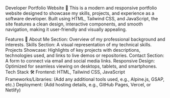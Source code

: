 Developer Portfolio Website 🌟
This is a modern and responsive portfolio website designed to showcase my skills, projects, and experience as a software developer. Built using HTML, Tailwind CSS, and JavaScript, the site features a clean design, interactive components, and smooth navigation, making it user-friendly and visually appealing.

Features 🚀
About Me Section: Overview of my professional background and interests.
Skills Section: A visual representation of my technical skills.
Projects Showcase: Highlights of key projects with descriptions, technologies used, and links to live demos or repositories.
Contact Section: A form to connect via email and social media links.
Responsive Design: Optimized for seamless viewing on desktops, tablets, and smartphones.
Tech Stack 🛠️
Frontend: HTML, Tailwind CSS, JavaScript
Frameworks/Libraries: (Add any additional tools used, e.g., Alpine.js, GSAP, etc.)
Deployment: (Add hosting details, e.g., GitHub Pages, Vercel, or Netlify)
